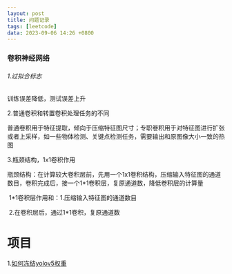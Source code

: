 ```yaml
---
layout: post
title: 问题记录
tags: [leetcode]
data: 2023-09-06 14:26 +0800
---
```

### 卷积神经网络

###### 1.过拟合标志

训练误差降低，测试误差上升

2.普通卷积和转置卷积处理任务的不同

普通卷积用于特征提取，倾向于压缩特征图尺寸；专职卷积用于对特征图进行扩张或者上采样，如一些物体检测、关键点检测任务，需要输出和原图像大小一致的热图

3.瓶颈结构，1x1卷积作用

​	瓶颈结构：在计算较大卷积层前，先用一个1x1卷积结构，压缩输入特征图的通道数目，卷积完成后，接一个1*1卷积层，复原通道数，降低卷积层的计算量

​	1*1卷积层作用和：1.压缩输入特征图的通道数目

​									2.在卷积层后，通过1*1卷积，复原通道数

# 项目

1.[如何冻结yolov5权重](https://blog.csdn.net/SNOWsama/article/details/117191209)



